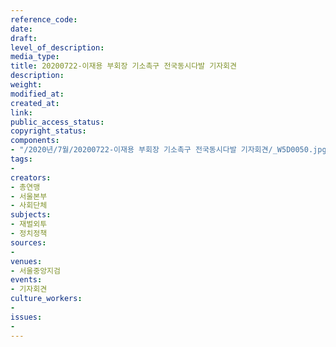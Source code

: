 ```yaml
---
reference_code: 
date: 
draft: 
level_of_description: 
media_type: 
title: 20200722-이재용 부회장 기소촉구 전국동시다발 기자회견
description: 
weight: 
modified_at: 
created_at: 
link: 
public_access_status: 
copyright_status: 
components:
- "/2020년/7월/20200722-이재용 부회장 기소촉구 전국동시다발 기자회견/_W5D0050.jpg"
tags:
- 
creators:
- 총연맹
- 서울본부
- 사회단체
subjects:
- 재벌외투
- 정치정책
sources:
- 
venues:
- 서울중앙지검
events:
- 기자회견
culture_workers:
- 
issues:
- 
---
```

